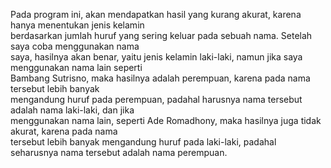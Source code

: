 Pada program ini, akan mendapatkan hasil yang kurang akurat, karena hanya menentukan jenis kelamin</br> 
berdasarkan jumlah huruf yang sering keluar pada sebuah nama. Setelah saya coba menggunakan nama </br>
saya, hasilnya akan benar, yaitu jenis kelamin laki-laki, namun jika saya menggunakan nama lain seperti </br>
Bambang Sutrisno, maka hasilnya adalah perempuan, karena pada nama tersebut lebih banyak </br>
mengandung huruf pada perempuan, padahal harusnya nama tersebut adalah nama laki-laki, dan jika </br>
menggunakan nama lain, seperti Ade Romadhony, maka hasilnya juga tidak akurat, karena pada nama </br>
tersebut lebih banyak mengandung huruf pada laki-laki, padahal seharusnya nama tersebut adalah nama perempuan.</br>
